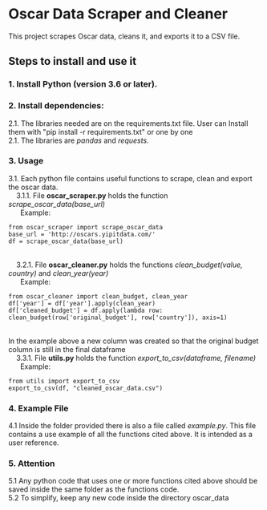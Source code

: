 # Oscar Data Scraper and Cleaner

This project scrapes Oscar data, cleans it, and exports it to a CSV file.

## Steps to install and use it

### 1. **Install Python** (version 3.6 or later). 
### 2. **Install dependencies:** 
   2.1. The libraries needed are on the requirements.txt file. User can Install them with "pip install -r requirements.txt" or one by one \
   2.1. The libraries are *pandas* and *requests*. 
### 3. **Usage** 
   3.1. Each python file contains useful functions to scrape, clean and export the oscar data. \
&nbsp;&nbsp;&nbsp;&nbsp;3.1.1. File **oscar_scraper.py** holds the function *scrape_oscar_data(base_url)* \
&nbsp;&nbsp;&nbsp;&nbsp;&nbsp;&nbsp;Example: 
```
from oscar_scraper import scrape_oscar_data
base_url = 'http://oscars.yipitdata.com/' 
df = scrape_oscar_data(base_url)
```
\
&nbsp;&nbsp;&nbsp;&nbsp;3.2.1. File **oscar_cleaner.py** holds the functions *clean_budget(value, country)* and *clean_year(year)* \
&nbsp;&nbsp;&nbsp;&nbsp;&nbsp;&nbsp;Example: 

```
from oscar_cleaner import clean_budget, clean_year 
df['year'] = df['year'].apply(clean_year) 
df['cleaned_budget'] = df.apply(lambda row: clean_budget(row['original_budget'], row['country']), axis=1) 
```
\
In the example above a new column was created so that the original budget column is still in the final dataframe
\
&nbsp;&nbsp;&nbsp;&nbsp;3.3.1. File **utils.py** holds the function *export_to_csv(dataframe, filename)* \
&nbsp;&nbsp;&nbsp;&nbsp;&nbsp;&nbsp;Example: 
```
from utils import export_to_csv 
export_to_csv(df, "cleaned_oscar_data.csv") 
```
### 4. **Example File** 
   4.1 Inside the folder provided there is also a file called *example.py*. This file contains a use example of all the functions cited above. It is intended as a user reference.
### 5. **Attention** 
   5.1 Any python code that uses one or more functions cited above should be saved inside the same folder as the functions code. \
   5.2 To simplify, keep any new code inside the directory oscar_data 
